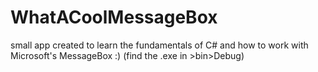 # WhatACoolMessageBox
 small app created to learn the fundamentals of C# and how to work with Microsoft's MessageBox :)
(find the .exe in   >bin>Debug)
